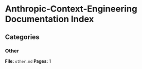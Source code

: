 # Anthropic-Context-Engineering Documentation Index

## Categories

### Other
**File:** `other.md`
**Pages:** 1
